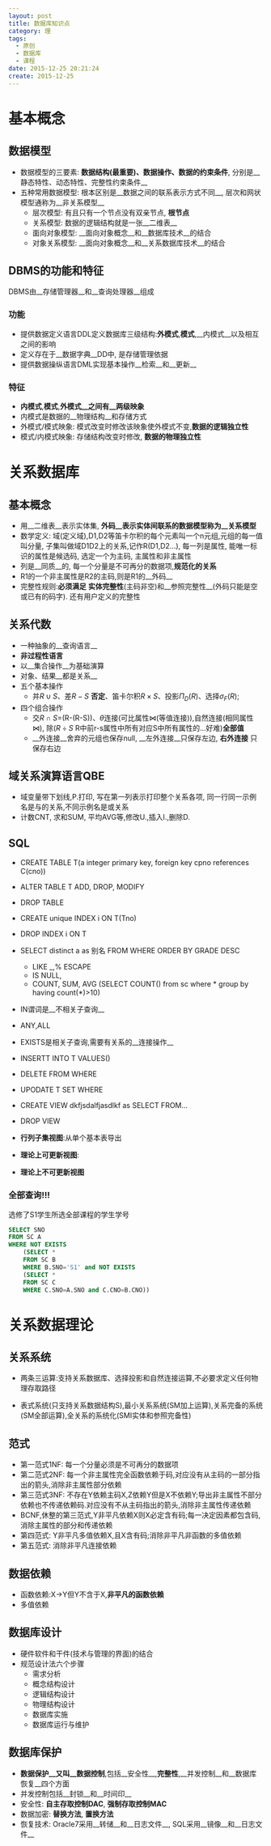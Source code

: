 ```yaml
---
layout: post
title: 数据库知识点
category: 理
tags:
  - 原创
  - 数据库
  - 课程
date: 2015-12-25 20:21:24
create: 2015-12-25
---
```


<!-- more -->

# 基本概念

## 数据模型
* 数据模型的三要素: __数据结构(最重要)、数据操作、数据的约束条件__, 分别是__静态特性、动态特性、完整性约束条件__
* 五种常用数据模型: 根本区别是__数据之间的联系表示方式不同__, 层次和网状模型通称为__非关系模型__
    * 层次模型: 有且只有一个节点没有双亲节点, __根节点__
    * 关系模型: 数据的逻辑结构就是一张__二维表__
    * 面向对象模型: __面向对象概念__和__数据库技术__的结合
    * 对象关系模型: __面向对象概念__和__关系数据库技术__的结合

## DBMS的功能和特征
DBMS由__存储管理器__和__查询处理器__组成

### 功能
* 提供数据定义语言DDL定义数据库三级结构:__外模式__,__模式__,__内模式__以及相互之间的影响
* 定义存在于__数据字典__DD中, 是存储管理依据
* 提供数据操纵语言DML实现基本操作__检索__和__更新__

### 特征
* __内模式__,__模式__,__外模式__之间有__两级映象__
* 内模式是数据的__物理结构__和存储方式
* 外模式/模式映象: 模式改变时修改该映象使外模式不变,__数据的逻辑独立性__
* 模式/内模式映象: 存储结构改变时修改, __数据的物理独立性__

# 关系数据库

## 基本概念
* 用__二维表__表示实体集, __外码__表示实体间联系的数据模型称为__关系模型__
* 数学定义: 域(定义域),D1,D2等笛卡尔积的每个元素叫一个n元组,元组的每一值叫分量, 子集叫做域D1D2上的关系,记作R(D1,D2...), 每一列是属性, 能唯一标识的属性是候选码, 选定一个为主码, 主属性和非主属性
* 列是__同质__的, 每一个分量是不可再分的数据项,__规范化的关系__
* R1的一个非主属性是R2的主码,则是R1的__外码__
* 完整性规则:__必须满足__ __实体完整性__(主码非空)和__参照完整性__(外码只能是空或已有的码字). 还有用户定义的完整性

## 关系代数
* 一种抽象的__查询语言__
* __非过程性语言__
* 以__集合操作__为基础演算
* 对象、结果__都是关系__
* 五个基本操作
    * 并$R\cup S$、差$R-S$ **否定**、笛卡尔积$R\times S$、投影$\Pi_D(R)$、选择$\sigma_F(R)$;
* 四个组合操作
    * 交$R\cap S$=(R-(R-S))、$\theta$连接(可比属性$\bowtie$(等值连接)),自然连接(相同属性$\bowtie$), 除($R\div S$ R中前r-s属性中所有对应S中所有属性的...好难)**全部值**
    * __外连接__舍弃的元组也保存null, __左外连接__只保存左边, __右外连接__ 只保存右边

## 域关系演算语言QBE
* 域变量带下划线,P.打印, 写在第一列表示打印整个关系各项, 同一行同一示例名是与的关系,不同示例名是或关系
* 计数CNT, 求和SUM, 平均AVG等,修改U.,插入I.,删除D.

## SQL
* CREATE TABLE T(a integer primary key, foreign key cpno references C(cno))
* ALTER TABLE T ADD, DROP, MODIFY
* DROP TABLE
* CREATE unique INDEX i ON T(Tno)
* DROP INDEX i ON T
* SELECT distinct a as 别名 FROM WHERE ORDER BY GRADE DESC
    * LIKE _,% ESCAPE
    * IS NULL,
    * COUNT, SUM, AVG (SELECT COUNT() from sc where * group by having count(*)>10)

* IN谓词是__不相关子查询__
* ANY,ALL
* EXISTS是相关子查询,需要有关系的__连接操作__
* INSERTT INTO T VALUES()
* DELETE FROM WHERE
* UPODATE T SET WHERE
* CREATE VIEW dkfjsdalfjasdlkf as SELECT FROM...
* DROP VIEW

* __行列子集视图__:从单个基本表导出
* __理论上可更新视图__:
* __理论上不可更新视图__

### 全部查询!!!
选修了S1学生所选全部课程的学生学号

```sql
SELECT SNO
FROM SC A
WHERE NOT EXISTS
    (SELECT *
    FROM SC B
    WHERE B.SNO='S1' and NOT EXISTS
    (SELECT *
    FROM SC C
    WHERE C.SNO=A.SNO and C.CNO=B.CNO))
```

# 关系数据理论

## 关系系统

* 两条三运算:支持关系数据库、选择投影和自然连接运算,不必要求定义任何物理存取路径

* 表式系统(只支持关系数据结构S),最小关系系统(SM加上运算),关系完备的系统(SM全部运算),全关系的系统化(SMI实体和参照完备性)

## 范式
* 第一范式1NF: 每一个分量必须是不可再分的数据项
* 第二范式2NF: 每一个非主属性完全函数依赖于码,对应没有从主码的一部分指出的箭头,消除非主属性部分依赖
* 第三范式3NF: 不存在Y依赖主码X,Z依赖Y但是X不依赖Y;导出非主属性不部分依赖也不传递依赖码.对应没有不从主码指出的箭头,消除非主属性传递依赖
* BCNF,休整的第三范式,Y非平凡依赖X则X必定含有码;每一决定因素都包含码,消除主属性的部分和传递依赖
* 第四范式: Y非平凡多值依赖X,且X含有码;消除非平凡非函数的多值依赖
* 第五范式: 消除非平凡连接依赖

## 数据依赖
* 函数依赖:X->Y但Y不含于X,__非平凡的函数依赖__
* 多值依赖

## 数据库设计
* 硬件软件和干件(技术与管理的界面)的结合
* 规范设计法六个步骤
    * 需求分析
    * 概念结构设计
    * 逻辑结构设计
    * 物理结构设计
    * 数据库实施
    * 数据库运行与维护

## 数据库保护
* __数据保护__又叫__数据控制__,包括__安全性__,__完整性__,__并发控制__和__数据库恢复__四个方面
* 并发控制包括__封锁__和__时间印__
* 安全性: __自主存取控制DAC__, __强制存取控制MAC__
* 数据加密: __替换方法__, __置换方法__
* 恢复技术: Oracle7采用__转储__和__日志文件__, SQL采用__镜像__和__日志文件__
